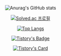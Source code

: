 <div align=center>
  
![Anurag's GitHub stats](https://github-readme-stats.vercel.app/api?username=imsmile2000&show_icons=true)

[![Solved.ac
프로필](http://mazassumnida.wtf/api/v2/generate_badge?boj=imsmile2000)](https://solved.ac/imsmile2000)

[![Top Langs](https://github-readme-stats.vercel.app/api/top-langs/?username=imsmile2000)](https://github.com/imsmile2000/github-readme-stats)

[![Tistory's Badge](https://github-readme-tistory-card.vercel.app/api/badge?name={imsmile2000}&theme={blue})](https://github.com/loosie/github-readme-tistory-card)
 
[![Tistory's Card](https://github-readme-tistory-card.vercel.app/api?name={imsmile2000}&postId={109})](https://github.com/loosie/github-readme-tistory-card)

</div>
